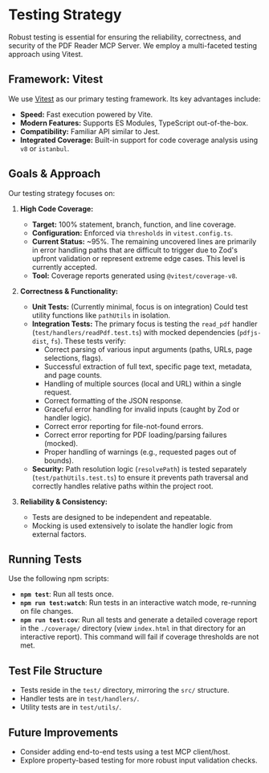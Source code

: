 # Testing Strategy

Robust testing is essential for ensuring the reliability, correctness, and security of the PDF Reader MCP Server. We employ a multi-faceted testing approach using Vitest.

## Framework: Vitest

We use [Vitest](https://vitest.dev/) as our primary testing framework. Its key advantages include:

- **Speed:** Fast execution powered by Vite.
- **Modern Features:** Supports ES Modules, TypeScript out-of-the-box.
- **Compatibility:** Familiar API similar to Jest.
- **Integrated Coverage:** Built-in support for code coverage analysis using `v8` or `istanbul`.

## Goals & Approach

Our testing strategy focuses on:

1.  **High Code Coverage:**
    - **Target:** 100% statement, branch, function, and line coverage.
    - **Configuration:** Enforced via `thresholds` in `vitest.config.ts`.
    - **Current Status:** ~95%. The remaining uncovered lines are primarily in error handling paths that are difficult to trigger due to Zod's upfront validation or represent extreme edge cases. This level is currently accepted.
    - **Tool:** Coverage reports generated using `@vitest/coverage-v8`.

2.  **Correctness & Functionality:**
    - **Unit Tests:** (Currently minimal, focus is on integration) Could test utility functions like `pathUtils` in isolation.
    - **Integration Tests:** The primary focus is testing the `read_pdf` handler (`test/handlers/readPdf.test.ts`) with mocked dependencies (`pdfjs-dist`, `fs`). These tests verify:
        - Correct parsing of various input arguments (paths, URLs, page selections, flags).
        - Successful extraction of full text, specific page text, metadata, and page counts.
        - Handling of multiple sources (local and URL) within a single request.
        - Correct formatting of the JSON response.
        - Graceful error handling for invalid inputs (caught by Zod or handler logic).
        - Correct error reporting for file-not-found errors.
        - Correct error reporting for PDF loading/parsing failures (mocked).
        - Proper handling of warnings (e.g., requested pages out of bounds).
    - **Security:** Path resolution logic (`resolvePath`) is tested separately (`test/pathUtils.test.ts`) to ensure it prevents path traversal and correctly handles relative paths within the project root.

3.  **Reliability & Consistency:**
    - Tests are designed to be independent and repeatable.
    - Mocking is used extensively to isolate the handler logic from external factors.

## Running Tests

Use the following npm scripts:

-   **`npm test`**: Run all tests once.
-   **`npm run test:watch`**: Run tests in an interactive watch mode, re-running on file changes.
-   **`npm run test:cov`**: Run all tests and generate a detailed coverage report in the `./coverage/` directory (view `index.html` in that directory for an interactive report). This command will fail if coverage thresholds are not met.

## Test File Structure

-   Tests reside in the `test/` directory, mirroring the `src/` structure.
-   Handler tests are in `test/handlers/`.
-   Utility tests are in `test/utils/`.

## Future Improvements

-   Consider adding end-to-end tests using a test MCP client/host.
-   Explore property-based testing for more robust input validation checks.
